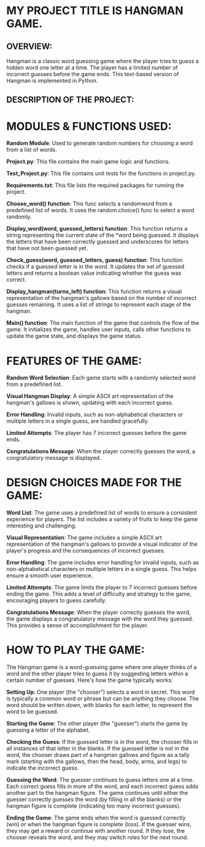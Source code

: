 # MY PROJECT TITLE IS HANGMAN GAME.


## OVERVIEW:
   Hangman is a classic word guessing game where the player tries to guess a hidden word one letter at a time.
   The player has a limited number of incorrect guesses before the game ends.
   This text-based version of Hangman is implemented in Python.

## DESCRIPTION OF THE PROJECT:

# MODULES & FUNCTIONS USED:
   **Random Module**: Used to generate random numbers for choosing a word from a list of words.

   **Project.py**: This file contains the main game logic and functions.

   **Test_Project.py**: This file contains unit tests for the functions in project.py.

   **Requirements.txt**: This file lists the required packages for running the project.

   **Choose_word() function**: This func selects a randomword from a predefined list of words. It uses the random.choice() func to select a word randomly.

   **Display_word(word, guessed_letters) function**: This function returns a string representing the current state of the *word being guessed. It  displays the letters that have been correctly guessed and underscores for letters that have not been guessed yet.

   **Check_guess(word, guessed_letters, guess) function**: This function checks if a guessed letter is in the word. It updates the set of guessed letters and returns a boolean value indicating whether the guess was correct.

   **Display_hangman(turns_left) function**: This function returns a visual representation of the hangman's gallows based on the number of incorrect  guesses remaining. It uses a list of strings to represent each stage of the hangman.

   **Main() function**: The main function of the game that controls the flow of the game. It initializes the game, handles user inputs, calls other   functions to update the game state, and displays the game status.

# FEATURES OF THE GAME:
   **Random Word Selection**: Each game starts with a randomly selected word from a predefined list.

   **Visual Hangman Display**: A simple ASCII art representation of the hangman's gallows is shown, updating with each incorrect  guess.

   **Error Handling**: Invalid inputs, such as non-alphabetical characters or multiple letters in a single guess, are handled gracefully.

   **Limited Attempts**: The player has 7 incorrect guesses before the game ends.

   **Congratulations Message**: When the player correctly guesses the word, a congratulatory message is displayed.

# DESIGN CHOICES MADE FOR THE GAME:
   **Word List**: The game uses a predefined list of words to ensure a consistent experience for players. The list includes a variety of fruits to keep the game interesting and challenging.

   **Visual Representation**: The game includes a simple ASCII art representation of the hangman's gallows to provide a visual indicator of the player's progress and the consequences of incorrect guesses.

   **Error Handling**: The game includes error handling for invalid inputs, such as non-alphabetical characters or multiple letters in a single guess. This helps ensure a smooth user experience.

   **Limited Attempts**: The game limits the player to 7 incorrect guesses before ending the game. This adds a level of difficulty and strategy to the game, encouraging players to guess carefully.

   **Congratulations Message**: When the player correctly guesses the word, the game displays a congratulatory message with the word they guessed. This provides a sense of accomplishment for the player.

# HOW TO PLAY THE GAME:
  The Hangman game is a word-guessing game where one player thinks of a word and the other player tries to guess it by suggesting letters within a certain number of guesses. Here's how the game typically works:

  **Setting Up**: One player (the "chooser") selects a word in secret. This word is typically a common word or phrase but can be anything they choose. The word should be written down, with blanks for each letter, to represent the word to be guessed.

  **Starting the Game**: The other player (the "guesser") starts the game by guessing a letter of the alphabet.

  **Checking the Guess**: If the guessed letter is in the word, the chooser fills in all instances of that letter in the blanks. If the guessed letter is not in the word, the chooser draws part of a hangman gallows and figure as a tally mark (starting with the gallows, then the head, body, arms, and legs) to indicate the incorrect guess.

  **Guessing the Word**: The guesser continues to guess letters one at a time. Each correct guess fills in more of the word, and each incorrect guess adds another part to the hangman figure. The game continues until either the guesser correctly guesses the word (by filling in all the blanks) or the hangman figure is complete (indicating too many incorrect guesses).

  **Ending the Game**: The game ends when the word is guessed correctly (win) or when the hangman figure is complete (loss). If the guesser wins, they may get a reward or continue with another round. If they lose, the chooser reveals the word, and they may switch roles for the next round.
